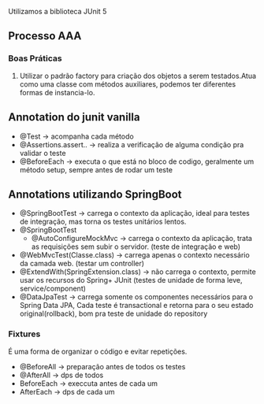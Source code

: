Utilizamos a biblioteca JUnit 5
## Processo AAA
### Boas Práticas
1. Utilizar o padrão factory para criação dos objetos a serem testados.Atua como uma classe com métodos auxiliares, podemos ter diferentes formas de instancia-lo.
## Annotation do junit vanilla
+ @Test -> acompanha cada método
+ @Assertions.assert.. -> realiza a verificação de alguma condição pra validar o teste
+ @BeforeEach -> executa o que está no bloco de codigo, geralmente um método setup, sempre antes de rodar um teste
## Annotations utilizando SpringBoot
+ @SpringBootTest -> carrega o contexto da aplicação, ideal para testes de integração, mas torna os testes unitários lentos.
+ @SpringBootTest
	+ @AutoConfigureMockMvc -> carrega o contexto da aplicação, trata as requisições sem subir o servidor. (teste de integração e web)
+ @WebMvcTest(Classe.class) -> carrega apenas o contexto necessário da camada web. (testar um controller)
+ @ExtendWith(SpringExtension.class) -> não carrega o contexto, permite usar os recursos do Spring+ JUnit (testes de unidade de forma leve, service/component)
+ @DataJpaTest -> carrega somente os componentes necessários para o Spring Data JPA, Cada teste é transactional e retorna para o seu estado original(rollback), bom pra teste de unidade do repository
### Fixtures
É uma forma de organizar o código e evitar repetições.
+ @BeforeAll -> preparação antes de todos os testes
+ @AfterAll -> dps de todos
+ BeforeEach -> execcuta antes de cada um
+ AfterEach -> dps de cada um